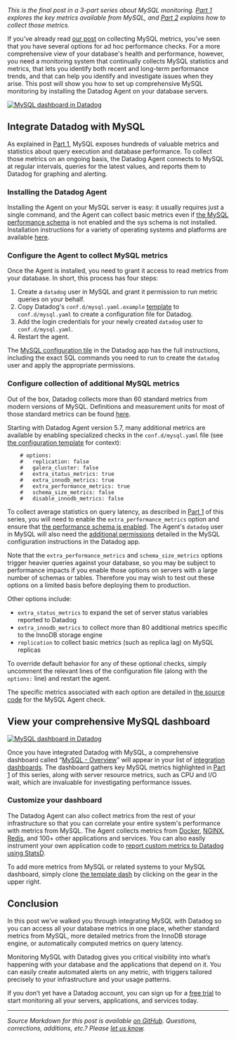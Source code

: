 *This is the final post in a 3-part series about MySQL monitoring. [Part 1][part-1] explores the key metrics available from MySQL, and [Part 2][part-2] explains how to collect those metrics.*

If you’ve already read [our post][part-2] on collecting MySQL metrics, you’ve seen that you have several options for ad hoc performance checks. For a more comprehensive view of your database's health and performance, however, you need a monitoring system that continually collects MySQL statistics and metrics, that lets you identify both recent and long-term performance trends, and that can help you identify and investigate issues when they arise. This post will show you how to set up comprehensive MySQL monitoring by installing the Datadog Agent on your database servers.

[![MySQL dashboard in Datadog][dash-img]][dash-img]

## Integrate Datadog with MySQL
As explained in [Part 1][part-1], MySQL exposes hundreds of valuable metrics and statistics about query execution and database performance. To collect those metrics on an ongoing basis, the Datadog Agent connects to MySQL at regular intervals, queries for the latest values, and reports them to Datadog for graphing and alerting.

### Installing the Datadog Agent 

Installing the Agent on your MySQL server is easy: it usually requires just a single command, and the Agent can collect basic metrics even if [the MySQL performance schema][p_s] is not enabled and the sys schema is not installed. Installation instructions for a variety of operating systems and platforms are available [here][agent-install].

### Configure the Agent to collect MySQL metrics

Once the Agent is installed, you need to grant it access to read metrics from your database. In short, this process has four steps:

1. Create a `datadog` user in MySQL and grant it permission to run metric queries on your behalf.
2. Copy Datadog's `conf.d/mysql.yaml.example` [template][conf] to `conf.d/mysql.yaml` to create a configuration file for Datadog. 
3. Add the login credentials for your newly created `datadog` user to `conf.d/mysql.yaml`.
4. Restart the agent.

The [MySQL configuration tile][mysql-config] in the Datadog app has the full instructions, including the exact SQL commands you need to run to create the `datadog` user and apply the appropriate permissions.

### Configure collection of additional MySQL metrics

Out of the box, Datadog collects more than 60 standard metrics from modern versions of MySQL. Definitions and measurement units for most of those standard metrics can be found [here][metric-list].

Starting with Datadog Agent version 5.7, many additional metrics are available by enabling specialized checks in the `conf.d/mysql.yaml` file (see [the configuration template][conf] for context):

```
    # options:
    #   replication: false
    #   galera_cluster: false
    #   extra_status_metrics: true
    #   extra_innodb_metrics: true
    #   extra_performance_metrics: true
    #   schema_size_metrics: false
    #   disable_innodb_metrics: false
```

To collect average statistics on query latency, as described in [Part 1][runtime] of this series, you will need to enable the `extra_performance_metrics` option and ensure that [the performance schema is enabled][p_s]. The Agent's `datadog` user in MySQL will also need the [additional permissions][mysql-config] detailed in the MySQL configuration instructions in the Datadog app. 

Note that the `extra_performance_metrics` and `schema_size_metrics` options trigger heavier queries against your database, so you may be subject to performance impacts if you enable those options on servers with a large number of schemas or tables. Therefore you may wish to test out these options on a limited basis before deploying them to production.

Other options include:

* `extra_status_metrics` to expand the set of server status variables reported to Datadog
* `extra_innodb_metrics` to collect more than 80 additional metrics specific to the InnoDB storage engine
* `replication` to collect basic metrics (such as replica lag) on MySQL replicas

To override default behavior for any of these optional checks, simply uncomment the relevant lines of the configuration file (along with the `options:` line) and restart the agent. 

The specific metrics associated with each option are detailed in [the source code][checks] for the MySQL Agent check.

## View your comprehensive MySQL dashboard

[![MySQL dashboard in Datadog][dash-img]][dash-img]

Once you have integrated Datadog with MySQL, a comprehensive dashboard called “[MySQL - Overview][mysql-dash]” will appear in your list of [integration dashboards][dash-list]. The dashboard gathers key MySQL metrics highlighted in [Part 1][part-1] of this series, along with server resource metrics, such as CPU and I/O wait, which are invaluable for investigating performance issues.

### Customize your dashboard

The Datadog Agent can also collect metrics from the rest of your infrastructure so that you can correlate your entire system's performance with metrics from MySQL. The Agent collects metrics from [Docker][docker], [NGINX][nginx], [Redis][redis], and 100+ other applications and services. You can also easily instrument your own application code to [report custom metrics to Datadog using StatsD][statsd]. 

To add more metrics from MySQL or related systems to your MySQL dashboard, simply clone [the template dash][mysql-dash] by clicking on the gear in the upper right. 

## Conclusion

In this post we’ve walked you through integrating MySQL with Datadog so you can access all your database metrics in one place, whether standard metrics from MySQL, more detailed metrics from the InnoDB storage engine, or automatically computed metrics on query latency.

Monitoring MySQL with Datadog gives you critical visibility into what’s happening with your database and the applications that depend on it. You can easily create automated alerts on any metric, with triggers tailored precisely to your infrastructure and your usage patterns.

If you don’t yet have a Datadog account, you can sign up for a [free trial][trial] to start monitoring all your servers, applications, and services today.

- - -

*Source Markdown for this post is available [on GitHub][markdown]. Questions, corrections, additions, etc.? Please [let us know][issues].*

[part-1]: https://www.datadoghq.com/blog/monitoring-mysql-performance-metrics/
[part-2]: https://www.datadoghq.com/blog/collecting-mysql-statistics-and-metrics/
[mysql-config]: https://app.datadoghq.com/account/settings#integrations/mysql
[mysql-dash]: https://app.datadoghq.com/dash/integration/mysql
[dd-agent]: https://github.com/DataDog/dd-agent
[agent-install]: https://app.datadoghq.com/account/settings#agent
[statsd]: https://www.datadoghq.com/blog/statsd/
[dash-list]: https://app.datadoghq.com/dash/list
[trial]: https://app.datadoghq.com/signup
[docker]: https://www.datadoghq.com/blog/the-docker-monitoring-problem/
[nginx]: https://www.datadoghq.com/blog/how-to-monitor-nginx/
[redis]: https://www.datadoghq.com/blog/how-to-monitor-redis-performance-metrics/
[elb]: https://www.datadoghq.com/blog/top-elb-health-and-performance-metrics/
[p_s]: https://www.datadoghq.com/blog/collecting-mysql-statistics-and-metrics/#querying-the-performance-schema-and-sys-schema
[checks]: https://github.com/DataDog/dd-agent/blob/master/checks.d/mysql.py
[conf]: https://github.com/DataDog/dd-agent/blob/master/conf.d/mysql.yaml.example
[metric-list]: http://docs.datadoghq.com/integrations/mysql/#metrics
[runtime]: https://www.datadoghq.com/blog/monitoring-mysql-performance-metrics/#query-performance
[dash-img]: https://d33tyra1llx9zy.cloudfront.net/blog/images/2016-04-mysql/mysql-dash-dd.png
[markdown]: https://github.com/DataDog/the-monitor/blob/master/mysql/mysql_monitoring_with_datadog.md
[issues]: https://github.com/DataDog/the-monitor/issues

